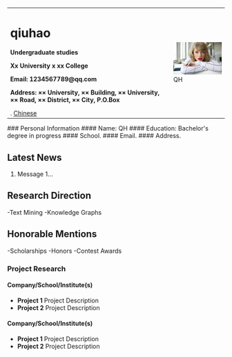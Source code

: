 
<table border="0">
  <tr>
    <td width="75%">
      <h1>qiuhao</h1>
      <p><b>Undergraduate studies</b></p>
      <p><b>Xx University x xx College</b></p>
      <p><b>Email: 1234567789@qq.com</b></p>
      <p><b>Address: ×× University, ×× Building, ×× University, ×× Road, ×× District, ×× City, P.O.Box</b></p>.
        <a href="index.html">Chinese</a>
    </td>
    <td width="25%">
      <img src="574e9258d109b3de00752f42c0bf6c81810a4cd6.jpg" width="100%"> QH
    </td>
  </tr>
</table>
### Personal Information
#### Name: QH
#### Education: Bachelor's degree in progress
#### School.
#### Email.
#### Address.

## Latest News
1. Message 1...

## Research Direction
-Text Mining
-Knowledge Graphs

## Honorable Mentions
-Scholarships
-Honors
-Contest Awards

### Project Research
#### Company/School/Institute(s)
- **Project 1**
Project Description
- **Project 2**
Project Description
#### Company/School/Institute(s)
- **Project 1**
Project Description
- **Project 2**
Project Description

